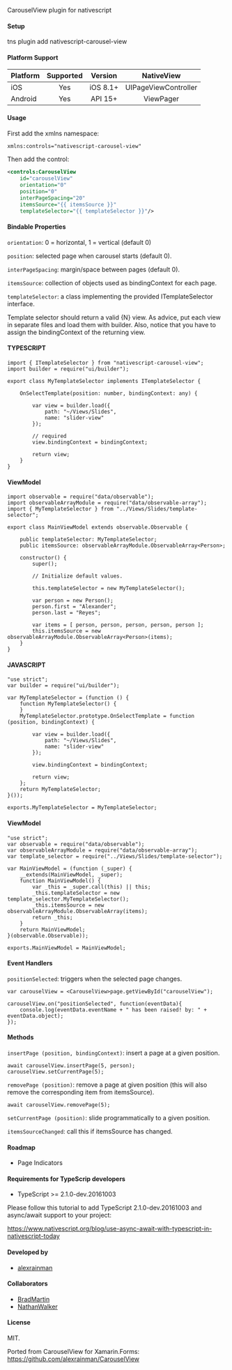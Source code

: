 CarouselView plugin for nativescript

#### Setup

tns plugin add nativescript-carousel-view

#### Platform Support

|Platform|Supported|Version|NativeView|
| ------------------- | :-----------: | :-----------: | :------------------: |
|iOS|Yes|iOS 8.1+|UIPageViewController|
|Android|Yes|API 15+|ViewPager|

#### Usage

First add the xmlns namespace:

```xml
xmlns:controls="nativescript-carousel-view"
```

Then add the control:

```xml
<controls:CarouselView
    id="carouselView"
    orientation="0"
    position="0"
    interPageSpacing="20"
    itemsSource="{{ itemsSource }}"
    templateSelector="{{ templateSelector }}"/>
```

#### Bindable Properties

```orientation```: 0 = horizontal, 1 = vertical (default 0)

```position```: selected page when carousel starts (default 0).

```interPageSpacing```: margin/space between pages (default 0).

```itemsSource```: collection of objects used as bindingContext for each page.

```templateSelector```: a class implementing the provided ITemplateSelector interface.

Template selector should return a valid {N} view. As advice, put each view in separate files and load them with builder. Also, notice that you have to assign the bindingContext of the returning view.

#### TYPESCRIPT

```
import { ITemplateSelector } from "nativescript-carousel-view";
import builder = require("ui/builder");

export class MyTemplateSelector implements ITemplateSelector {
    
    OnSelectTemplate(position: number, bindingContext: any) {

        var view = builder.load({
            path: "~/Views/Slides",
            name: "slider-view"
        });

        // required
        view.bindingContext = bindingContext;

        return view;
    }
}
```

#### ViewModel

```
import observable = require("data/observable");
import observableArrayModule = require("data/observable-array");
import { MyTemplateSelector } from "../Views/Slides/template-selector";

export class MainViewModel extends observable.Observable {

    public templateSelector: MyTemplateSelector;
    public itemsSource: observableArrayModule.ObservableArray<Person>;

    constructor() {
        super();

        // Initialize default values.

        this.templateSelector = new MyTemplateSelector();

        var person = new Person();
        person.first = "Alexander";
        person.last = "Reyes";

        var items = [ person, person, person, person, person ];
        this.itemsSource = new observableArrayModule.ObservableArray<Person>(items);
    }
}
```

#### JAVASCRIPT

```
"use strict";
var builder = require("ui/builder");

var MyTemplateSelector = (function () {
    function MyTemplateSelector() {
    }
    MyTemplateSelector.prototype.OnSelectTemplate = function (position, bindingContext) {

        var view = builder.load({
            path: "~/Views/Slides",
            name: "slider-view"
        });

        view.bindingContext = bindingContext;

        return view;
    };
    return MyTemplateSelector;
}());

exports.MyTemplateSelector = MyTemplateSelector;
```

#### ViewModel

```
"use strict";
var observable = require("data/observable");
var observableArrayModule = require("data/observable-array");
var template_selector = require("../Views/Slides/template-selector");

var MainViewModel = (function (_super) {
    __extends(MainViewModel, _super);
    function MainViewModel() {
        var _this = _super.call(this) || this;
        _this.templateSelector = new template_selector.MyTemplateSelector();
        _this.itemsSource = new observableArrayModule.ObservableArray(items);
        return _this;
    }
    return MainViewModel;
}(observable.Observable));

exports.MainViewModel = MainViewModel;
```

#### Event Handlers

```positionSelected```: triggers when the selected page changes.

```
var carouselView = <CarouselView>page.getViewById("carouselView");

carouselView.on("positionSelected", function(eventData){
    console.log(eventData.eventName + " has been raised! by: " + eventData.object);
});
```

#### Methods

```insertPage (position, bindingContext)```: insert a page at a given position.

```
await carouselView.insertPage(5, person);
carouselView.setCurrentPage(5);
```

```removePage (position)```: remove a page at given position (this will also remove the corresponding item from itemsSource).

```
await carouselView.removePage(5);
```

```setCurrentPage (position)```: slide programmatically to a given position.

```itemsSourceChanged```: call this if itemsSource has changed.

#### Roadmap

- Page Indicators

#### Requirements for TypeScrip developers

* TypeScript >= 2.1.0-dev.20161003

Please follow this tutorial to add TypeScript 2.1.0-dev.20161003 and async/await support to your project:

https://www.nativescript.org/blog/use-async-await-with-typescript-in-nativescript-today

#### Developed by

* [alexrainman](https://github.com/alexrainman)

#### Collaborators

* [BradMartin](https://github.com/bradmartin)
* [NathanWalker](https://github.com/nathanwalker)

#### License
MIT.

Ported from CarouselView for Xamarin.Forms: https://github.com/alexrainman/CarouselView